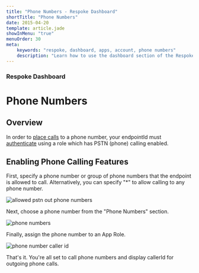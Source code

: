 ```yaml
---
title: "Phone Numbers - Respoke Dashboard"
shortTitle: "Phone Numbers"
date: 2015-04-20
template: article.jade
showInMenu: "true"
menuOrder: 30
meta:
    keywords: "respoke, dashboard, apps, account, phone numbers"
    description: "Learn how to use the dashboard section of the Respoke Dashboard."
---
```


### Respoke Dashboard
# Phone Numbers

## Overview

In order to [place calls](/client/javascript/guide/phone-calling.html) to a phone number, your endpointId must
[authenticate](/client/javascript/guide/authentication.html) using a role which has PSTN (phone) calling enabled.

## Enabling Phone Calling Features

First, specify a phone number or group of phone numbers that the endpoint is allowed to call. Alternatively, you can
specify "*" to allow calling to any phone number.

![allowed pstn out phone numbers](../images/allow-pstn-out-numbers.png)

Next, choose a phone number from the "Phone Numbers" section.

![phone numbers](../images/phone-numbers.png)

Finally, assign the phone number to an App Role.

![phone number caller id](../images/pstn-caller-id.png)

That's it. You're all set to call phone numbers and display callerId for outgoing phone calls.
